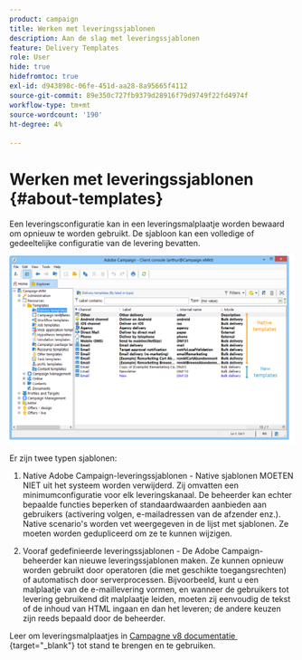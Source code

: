 ```yaml
---
product: campaign
title: Werken met leveringssjablonen
description: Aan de slag met leveringssjablonen
feature: Delivery Templates
role: User
hide: true
hidefromtoc: true
exl-id: d943898c-06fe-451d-aa28-8a95665f4112
source-git-commit: 89e350c727fb9379d28916f79d9749f22fd4974f
workflow-type: tm+mt
source-wordcount: '190'
ht-degree: 4%

---
```


# Werken met leveringssjablonen {#about-templates}

Een leveringsconfiguratie kan in een leveringsmalplaatje worden bewaard om opnieuw te worden gebruikt. De sjabloon kan een volledige of gedeeltelijke configuratie van de levering bevatten.

![](assets/s_user_template_list.png)

Er zijn twee typen sjablonen:

1. Native Adobe Campaign-leveringssjablonen - Native sjablonen MOETEN NIET uit het systeem worden verwijderd. Zij omvatten een minimumconfiguratie voor elk leveringskanaal. De beheerder kan echter bepaalde functies beperken of standaardwaarden aanbieden aan gebruikers (activering volgen, e-mailadressen van de afzender enz.). Native scenario&#39;s worden vet weergegeven in de lijst met sjablonen. Ze moeten worden gedupliceerd om ze te kunnen wijzigen.

1. Vooraf gedefinieerde leveringssjablonen - De Adobe Campaign-beheerder kan nieuwe leveringssjablonen maken. Ze kunnen opnieuw worden gebruikt door operatoren (die met geschikte toegangsrechten) of automatisch door serverprocessen. Bijvoorbeeld, kunt u een malplaatje van de e-maillevering vormen, en wanneer de gebruikers tot levering gebruikend dit malplaatje leiden, moeten zij eenvoudig de tekst of de inhoud van HTML ingaan en dan het leveren; de andere keuzen zijn reeds bepaald door de beheerder.


Leer om leveringsmalplaatjes in [&#x200B; Campagne v8 documentatie &#x200B;](https://experienceleague.adobe.com/en/docs/campaign/campaign-v8/send/create-templates){target="_blank"} tot stand te brengen en te gebruiken.